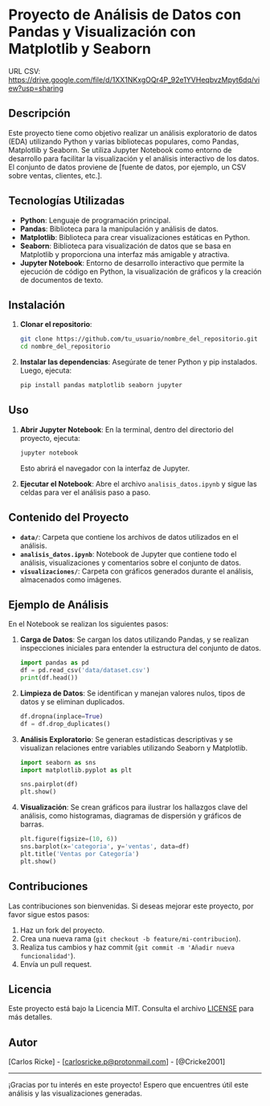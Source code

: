 # Proyecto de Análisis de Datos con Pandas y Visualización con Matplotlib y Seaborn

URL CSV: https://drive.google.com/file/d/1XX1NKxgOQr4P_92e1YVHeqbvzMpyt6dq/view?usp=sharing

## Descripción

Este proyecto tiene como objetivo realizar un análisis exploratorio de datos (EDA) utilizando Python y varias bibliotecas populares, como Pandas, Matplotlib y Seaborn. Se utiliza Jupyter Notebook como entorno de desarrollo para facilitar la visualización y el análisis interactivo de los datos. El conjunto de datos proviene de [fuente de datos, por ejemplo, un CSV sobre ventas, clientes, etc.].

## Tecnologías Utilizadas

- **Python**: Lenguaje de programación principal.
- **Pandas**: Biblioteca para la manipulación y análisis de datos.
- **Matplotlib**: Biblioteca para crear visualizaciones estáticas en Python.
- **Seaborn**: Biblioteca para visualización de datos que se basa en Matplotlib y proporciona una interfaz más amigable y atractiva.
- **Jupyter Notebook**: Entorno de desarrollo interactivo que permite la ejecución de código en Python, la visualización de gráficos y la creación de documentos de texto.

## Instalación

1. **Clonar el repositorio**:
   ```bash
   git clone https://github.com/tu_usuario/nombre_del_repositorio.git
   cd nombre_del_repositorio
   ```

2. **Instalar las dependencias**:
   Asegúrate de tener Python y pip instalados. Luego, ejecuta:
   ```bash
   pip install pandas matplotlib seaborn jupyter
   ```

## Uso

1. **Abrir Jupyter Notebook**:
   En la terminal, dentro del directorio del proyecto, ejecuta:
   ```bash
   jupyter notebook
   ```
   Esto abrirá el navegador con la interfaz de Jupyter.

2. **Ejecutar el Notebook**:
   Abre el archivo `analisis_datos.ipynb` y sigue las celdas para ver el análisis paso a paso.

## Contenido del Proyecto

- **`data/`**: Carpeta que contiene los archivos de datos utilizados en el análisis.
- **`analisis_datos.ipynb`**: Notebook de Jupyter que contiene todo el análisis, visualizaciones y comentarios sobre el conjunto de datos.
- **`visualizaciones/`**: Carpeta con gráficos generados durante el análisis, almacenados como imágenes.

## Ejemplo de Análisis

En el Notebook se realizan los siguientes pasos:

1. **Carga de Datos**:
   Se cargan los datos utilizando Pandas, y se realizan inspecciones iniciales para entender la estructura del conjunto de datos.
   ```python
   import pandas as pd
   df = pd.read_csv('data/dataset.csv')
   print(df.head())
   ```

2. **Limpieza de Datos**:
   Se identifican y manejan valores nulos, tipos de datos y se eliminan duplicados.
   ```python
   df.dropna(inplace=True)
   df = df.drop_duplicates()
   ```

3. **Análisis Exploratorio**:
   Se generan estadísticas descriptivas y se visualizan relaciones entre variables utilizando Seaborn y Matplotlib.
   ```python
   import seaborn as sns
   import matplotlib.pyplot as plt
   
   sns.pairplot(df)
   plt.show()
   ```

4. **Visualización**:
   Se crean gráficos para ilustrar los hallazgos clave del análisis, como histogramas, diagramas de dispersión y gráficos de barras.
   ```python
   plt.figure(figsize=(10, 6))
   sns.barplot(x='categoria', y='ventas', data=df)
   plt.title('Ventas por Categoría')
   plt.show()
   ```

## Contribuciones

Las contribuciones son bienvenidas. Si deseas mejorar este proyecto, por favor sigue estos pasos:

1. Haz un fork del proyecto.
2. Crea una nueva rama (`git checkout -b feature/mi-contribucion`).
3. Realiza tus cambios y haz commit (`git commit -m 'Añadir nueva funcionalidad'`).
4. Envía un pull request.

## Licencia

Este proyecto está bajo la Licencia MIT. Consulta el archivo [LICENSE](LICENSE) para más detalles.

## Autor

[Carlos Ricke] - [carlosricke.p@protonmail.com] - [@Cricke2001]

---

¡Gracias por tu interés en este proyecto! Espero que encuentres útil este análisis y las visualizaciones generadas.
```
